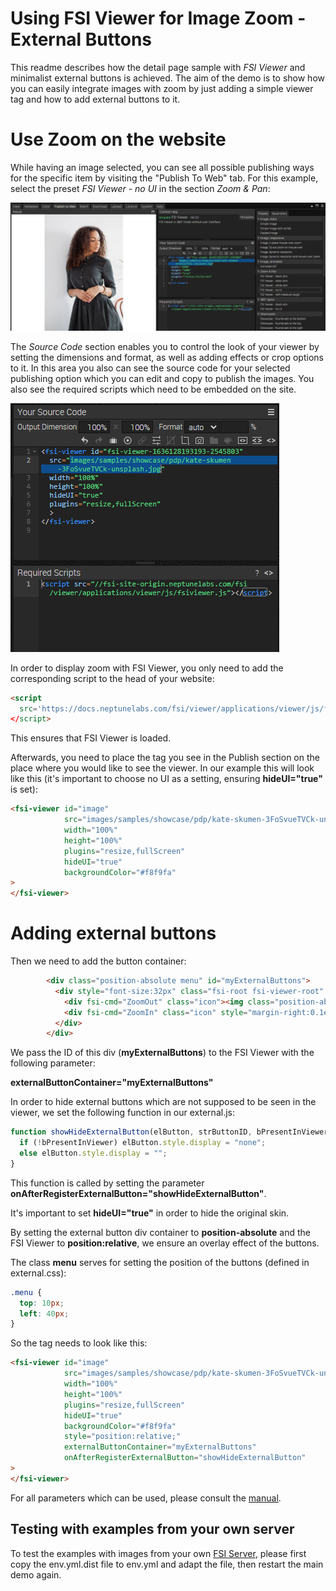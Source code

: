 # Using FSI Viewer for Image Zoom - External Buttons

This readme describes how the detail page sample with *FSI Viewer* and minimalist external buttons is achieved.
The aim of the demo is to show how you can easily integrate images with zoom by just adding
a simple viewer tag and how to add external buttons to it.

# Use Zoom on the website

While having an image selected, you can see all possible publishing ways for the specific item by visiting the "Publish To Web" tab.
For this example, select the preset *FSI Viewer - no UI* in the section *Zoom & Pan*:

![Config Image](readme-buttons-1.png)

The *Source Code* section enables you to control the look of your viewer by setting the dimensions and format, as well as adding effects or crop options to it.
In this area you also can see the source code for your selected publishing option which you can edit and copy to publish the images.
You also see the required scripts which need to be embedded on the site.

![Config Image](readme-buttons-2.png)

In order to display zoom with FSI Viewer, you only need to add the corresponding script
to the head of your website:

```html
<script
  src='https://docs.neptunelabs.com/fsi/viewer/applications/viewer/js/fsiviewer.js'
</script>
```
This ensures that FSI Viewer is loaded.

Afterwards, you need to place the *<fsi-viewer>* tag you see in the Publish section on the place where you would like to see the viewer.
In our example this will look like this (it's important to choose no UI as a setting, ensuring **hideUI="true"** is set):

```html
<fsi-viewer id="image"
            src="images/samples/showcase/pdp/kate-skumen-3FoSvueTVCk-unsplash.jpg"
            width="100%"
            height="100%"
            plugins="resize,fullScreen"
            hideUI="true"
            backgroundColor="#f8f9fa"
>
</fsi-viewer>
```

# Adding external buttons

Then we need to add the button container:
```html
        <div class="position-absolute menu" id="myExternalButtons">
          <div style="font-size:32px" class="fsi-root fsi-viewer-root" id="myExternalMenuBar">
            <div fsi-cmd="ZoomOut" class="icon"><img class="position-absolute zoom-icon" src="//docs.neptunelabs.com/fsi/static/assets/samples/ssi/minus.svg" height="30" alt=""></div>
            <div fsi-cmd="ZoomIn" class="icon" style="margin-right:0.1em" ><img class="position-absolute zoom-icon" alt="" src="//docs.neptunelabs.com/fsi/static/assets/samples/ssi/plus.svg" height="30"></div>
          </div>
        </div>
```

We pass the ID of this div (**myExternalButtons**) to the FSI Viewer with the following parameter:

**externalButtonContainer="myExternalButtons"**

In order to hide external buttons which are not supposed to be seen in the viewer, we set the following function in our external.js:

```javascript
function showHideExternalButton(elButton, strButtonID, bPresentInViewer){
  if (!bPresentInViewer) elButton.style.display = "none";
  else elButton.style.display = "";
}
```

This function is called by setting the parameter **onAfterRegisterExternalButton="showHideExternalButton"**.

It's important to set **hideUI="true"** in order to hide the original skin.

By setting the external button div container to **position-absolute** and the FSI Viewer to **position:relative**, we ensure an overlay effect of the buttons.

The class **menu** serves for setting the position of the buttons (defined in external.css):
```css
.menu {
  top: 10px;
  left: 40px;
}
```

So the <fsi-viewer> tag needs to look like this:

```html
<fsi-viewer id="image"
            src="images/samples/showcase/pdp/kate-skumen-3FoSvueTVCk-unsplash.jpg"
            width="100%"
            height="100%"
            plugins="resize,fullScreen"
            hideUI="true"
            backgroundColor="#f8f9fa"
            style="position:relative;"
            externalButtonContainer="myExternalButtons"
            onAfterRegisterExternalButton="showHideExternalButton"
>
</fsi-viewer>
```

For all parameters which can be used, please consult the [manual](https://docs.neptunelabs.com/fsi-viewer/latest/fsi-viewer).

## Testing with examples from your own server

To test the examples with images from your own [FSI Server](https://www.neptunelabs.com/fsi-server/), please first copy the env.yml.dist file to env.yml and adapt the file, then restart the main demo again.
